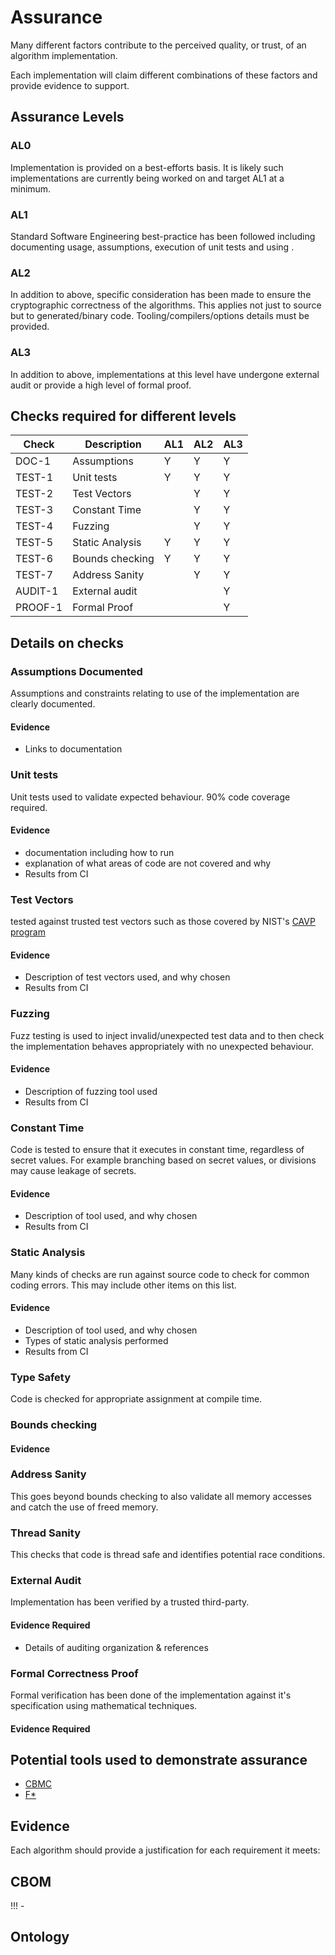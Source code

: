 # Assurance

Many different factors contribute to the perceived quality, or trust, of an algorithm implementation.

Each implementation will claim different combinations of these factors and provide evidence to support.



## Assurance Levels

### AL0

Implementation is provided on a best-efforts basis.
It is likely such implementations are currently being worked on and target
AL1 at a minimum.

### AL1

Standard Software Engineering best-practice has been followed
including documenting usage, assumptions, execution of unit tests
and using .

### AL2

In addition to above, specific consideration has been made to ensure
the cryptographic correctness of the algorithms. This applies not just to source but to generated/binary code. Tooling/compilers/options details must be provided.

### AL3

In addition to above, implementations at this level have undergone external audit
or provide a high level of formal proof.

## Checks required for different levels

| Check | Description | AL1 | AL2 | AL3 |
| -- | -- | -- | -- | -- |
| DOC-1 | Assumptions | Y | Y | Y |
| TEST-1 | Unit tests | Y | Y | Y |
| TEST-2 | Test Vectors | | Y | Y |
| TEST-3 | Constant Time | | Y | Y |
| TEST-4 | Fuzzing | | Y | Y |
| TEST-5 | Static Analysis | Y | Y | Y |
| TEST-6 | Bounds checking | Y | Y | Y |
| TEST-7 | Address Sanity | | Y | Y |
| AUDIT-1 | External audit | | | Y |
| PROOF-1 | Formal Proof | | | Y |

## Details on checks

### Assumptions Documented

Assumptions and constraints relating to use of the implementation are clearly documented.

#### Evidence

- Links to documentation

### Unit tests

Unit tests used to validate expected behaviour. 90% code coverage required.

#### Evidence

- documentation including how to run
- explanation of what areas of code are not covered and why
- Results from CI

### Test Vectors

tested against trusted test vectors such as those covered by NIST's [CAVP program](https://csrc.nist.gov/projects/cryptographic-algorithm-validation-program)

#### Evidence

- Description of test vectors used, and why chosen
- Results from CI

### Fuzzing

Fuzz testing is used to inject invalid/unexpected test data and to then check the implementation behaves appropriately with no unexpected behaviour.

#### Evidence

- Description of fuzzing tool used
- Results from CI

### Constant Time

Code is tested to ensure that it executes in constant time, regardless of secret values. For example branching based on secret values, or divisions may cause leakage of secrets.

#### Evidence

- Description of tool used, and why chosen
- Results from CI

### Static Analysis

Many kinds of checks are run against source code to check for common coding errors. This may include other items on this list.

#### Evidence 

- Description of tool used, and why chosen
- Types of static analysis performed
- Results from CI

### Type Safety

Code is checked for appropriate assignment at compile time.

### Bounds checking

#### Evidence

### Address Sanity

This goes beyond bounds checking to also validate all memory accesses and
catch the use of freed memory.

### Thread Sanity

This checks that code is thread safe and identifies potential race conditions.

### External Audit

Implementation has been verified by a trusted third-party.

#### Evidence Required

- Details of auditing organization & references


### Formal Correctness Proof

Formal verification has been done of the implementation against it's specification using mathematical techniques.

#### Evidence Required


## Potential tools used to demonstrate assurance

- [CBMC](https://github.com/diffblue/cbmc)
- [F*](https://www.fstar-lang.org)

## Evidence

Each algorithm should provide a justification for each requirement it meets:

## CBOM

!!! -

## Ontology
